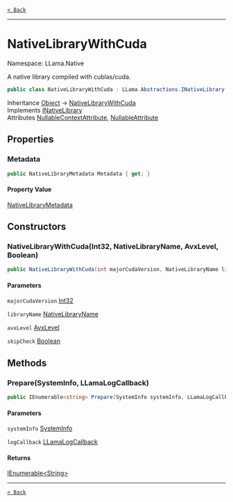 [`< Back`](./)

---

# NativeLibraryWithCuda

Namespace: LLama.Native

A native library compiled with cublas/cuda.

```csharp
public class NativeLibraryWithCuda : LLama.Abstractions.INativeLibrary
```

Inheritance [Object](https://docs.microsoft.com/en-us/dotnet/api/system.object) → [NativeLibraryWithCuda](./llama.native.nativelibrarywithcuda.md)<br>
Implements [INativeLibrary](./llama.abstractions.inativelibrary.md)<br>
Attributes [NullableContextAttribute](https://docs.microsoft.com/en-us/dotnet/api/system.runtime.compilerservices.nullablecontextattribute), [NullableAttribute](https://docs.microsoft.com/en-us/dotnet/api/system.runtime.compilerservices.nullableattribute)

## Properties

### **Metadata**

```csharp
public NativeLibraryMetadata Metadata { get; }
```

#### Property Value

[NativeLibraryMetadata](./llama.native.nativelibrarymetadata.md)<br>

## Constructors

### **NativeLibraryWithCuda(Int32, NativeLibraryName, AvxLevel, Boolean)**



```csharp
public NativeLibraryWithCuda(int majorCudaVersion, NativeLibraryName libraryName, AvxLevel avxLevel, bool skipCheck)
```

#### Parameters

`majorCudaVersion` [Int32](https://docs.microsoft.com/en-us/dotnet/api/system.int32)<br>

`libraryName` [NativeLibraryName](./llama.native.nativelibraryname.md)<br>

`avxLevel` [AvxLevel](./llama.native.avxlevel.md)<br>

`skipCheck` [Boolean](https://docs.microsoft.com/en-us/dotnet/api/system.boolean)<br>

## Methods

### **Prepare(SystemInfo, LLamaLogCallback)**

```csharp
public IEnumerable<string> Prepare(SystemInfo systemInfo, LLamaLogCallback logCallback)
```

#### Parameters

`systemInfo` [SystemInfo](./llama.native.systeminfo.md)<br>

`logCallback` [LLamaLogCallback](./llama.native.nativelogconfig.llamalogcallback.md)<br>

#### Returns

[IEnumerable&lt;String&gt;](https://docs.microsoft.com/en-us/dotnet/api/system.collections.generic.ienumerable-1)<br>

---

[`< Back`](./)
